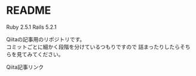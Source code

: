 # README
Ruby 2.5.1
Rails 5.2.1

Qiitaの記事用のリポジトリです。  
コミットごとに細かく段階を分けているつもりですので
詰まったりしたらそちらを見てみてください。

Qiita記事リンク